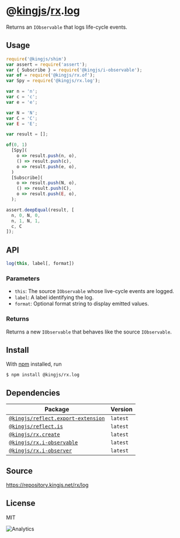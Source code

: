 # @[kingjs][@kingjs]/[rx][ns0].[log][ns1]
Returns an `IObservable` that logs life-cycle events.
## Usage
```js
require('@kingjs/shim')
var assert = require('assert');
var { Subscribe } = require('@kingjs/i-observable');
var of = require('@kingjs/rx.of');
var Spy = require('@kingjs/rx.log');

var n = 'n';
var c = 'c';
var e = 'e';

var N = 'N';
var C = 'C';
var E = 'E';

var result = [];

of(0, 1)
  [Spy](
    o => result.push(n, o),
    () => result.push(c),
    o => result.push(e, o),
  )
  [Subscribe](
    o => result.push(N, o),
    () => result.push(C),
    o => result.push(E, o),
  );

assert.deepEqual(result, [
  n, 0, N, 0, 
  n, 1, N, 1, 
  c, C
]);
```

## API
```ts
log(this, label[, format])
```

### Parameters
- `this`: The source `IObservable` whose live-cycle events are logged.
- `label`: A label identifying the log.
- `format`: Optional format string to display emitted values.
### Returns
Returns a new `IObservable` that behaves like the source `IObservable`.


## Install
With [npm](https://npmjs.org/) installed, run
```
$ npm install @kingjs/rx.log
```
## Dependencies
|Package|Version|
|---|---|
|[`@kingjs/reflect.export-extension`](https://www.npmjs.com/package/@kingjs/reflect.export-extension)|`latest`|
|[`@kingjs/reflect.is`](https://www.npmjs.com/package/@kingjs/reflect.is)|`latest`|
|[`@kingjs/rx.create`](https://www.npmjs.com/package/@kingjs/rx.create)|`latest`|
|[`@kingjs/rx.i-observable`](https://www.npmjs.com/package/@kingjs/rx.i-observable)|`latest`|
|[`@kingjs/rx.i-observer`](https://www.npmjs.com/package/@kingjs/rx.i-observer)|`latest`|
## Source
https://repository.kingjs.net/rx/log
## License
MIT

![Analytics](https://analytics.kingjs.net/rx/log)

[@kingjs]: https://www.npmjs.com/package/kingjs
[ns0]: https://www.npmjs.com/package/@kingjs/rx
[ns1]: https://www.npmjs.com/package/@kingjs/rx.log
